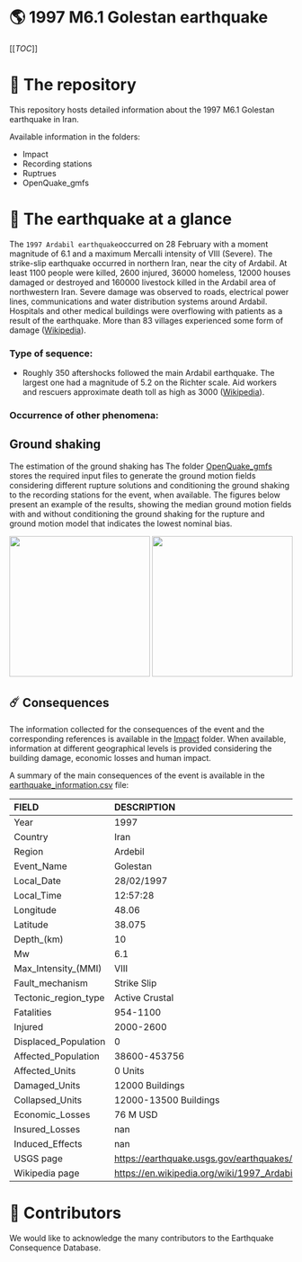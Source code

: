# 🌎 1997 M6.1 Golestan earthquake
[[_TOC_]]

# 📂 The repository  

This repository hosts detailed information about the 1997 M6.1 Golestan earthquake in Iran.

Available information in the folders:

- Impact
- Recording stations
- Ruptrues
- OpenQuake_gmfs 


# 🚀 The earthquake at a glance 

The `1997 Ardabil earthquake`occurred on 28 February with a moment magnitude of 6.1 and a maximum Mercalli intensity of VIII (Severe). The strike-slip earthquake occurred in northern Iran, near the city of Ardabil. At least 1100 people were killed, 2600 injured, 36000 homeless, 12000 houses damaged or destroyed and 160000 livestock killed in the Ardabil area of northwestern Iran. Severe damage was observed to roads, electrical power lines, communications and water distribution systems around Ardabil. Hospitals and other medical buildings were overflowing with patients as a result of the earthquake. More than 83 villages experienced some form of damage ([Wikipedia](https://en.wikipedia.org/wiki/1997_Ardabil_earthquake)).


### Type of sequence:
- Roughly 350 aftershocks followed the main Ardabil earthquake. The largest one had a magnitude of 5.2 on the Richter scale. Aid workers and rescuers approximate death toll as high as 3000 ([Wikipedia](https://en.wikipedia.org/wiki/1997_Ardabil_earthquake)). 


### Occurrence of other phenomena: 


## Ground shaking

The estimation of the ground shaking has The folder [OpenQuake_gmfs](./OpenQuake_gmfs/) stores the required input files to generate the ground motion fields considering different rupture solutions and conditioning the ground shaking to the recording stations for the event, when available. The figures below present an example of the results, showing the median ground motion fields with and without conditioning the ground shaking for the rupture and ground motion model that indicates the lowest nominal bias.

<img src="./OpenQuake_gmfs/median_gmf_stations_none.png" height="250">
<img src="./OpenQuake_gmfs/median_gmf_stations_seismic.png" height="250">

## ☄️ Consequences

The information collected for the consequences of the event and the corresponding references is available in the [Impact](./Impact) folder. When available, information at different geographical levels is provided considering the building damage, economic losses and human impact.

A summary of the main consequences of the event is available in the [earthquake_information.csv](./earthquake_information.csv) file:

| FIELD                | DESCRIPTION                                                            |
|:---------------------|:-----------------------------------------------------------------------|
| Year                 | 1997                                                                   |
| Country              | Iran                                                                   |
| Region               | Ardebil                                                                |
| Event_Name           | Golestan                                                               |
| Local_Date           | 28/02/1997                                                             |
| Local_Time           | 12:57:28                                                               |
| Longitude            | 48.06                                                                  |
| Latitude             | 38.075                                                                 |
| Depth_(km)           | 10                                                                     |
| Mw                   | 6.1                                                                    |
| Max_Intensity_(MMI)  | VIII                                                                   |
| Fault_mechanism      | Strike Slip                                                            |
| Tectonic_region_type | Active Crustal                                                         |
| Fatalities           | 954-1100                                                               |
| Injured              | 2000-2600                                                              |
| Displaced_Population | 0                                                                      |
| Affected_Population  | 38600-453756                                                           |
| Affected_Units       | 0 Units                                                                |
| Damaged_Units        | 12000 Buildings                                                        |
| Collapsed_Units      | 12000-13500 Buildings                                                  |
| Economic_Losses      | 76 M USD                                                               |
| Insured_Losses       | nan                                                                    |
| Induced_Effects      | nan                                                                    |
| USGS page            | https://earthquake.usgs.gov/earthquakes/eventpage/usp0007y0b/executive |
| Wikipedia page       | https://en.wikipedia.org/wiki/1997_Ardabil_earthquake                  |


# 🌟 Contributors 

We would like to acknowledge the many contributors to the Earthquake Consequence Database.
